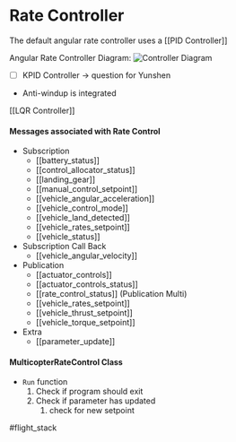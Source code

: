 # Rate Controller

The default angular rate controller uses a [[PID Controller]]

Angular Rate Controller Diagram:
![Controller Diagram](https://docs.px4.io/master/assets/img/mc_angular_rate_diagram.d3b839d2.jpg)

- [ ] KPID Controller -> question for Yunshen
- Anti-windup is integrated

[[LQR Controller]]

#### Messages associated with Rate Control
- Subscription
	- [[battery_status]]
	- [[control_allocator_status]]
	- [[landing_gear]]
	- [[manual_control_setpoint]]
	- [[vehicle_angular_acceleration]]
	- [[vehicle_control_mode]]
	- [[vehicle_land_detected]]
	- [[vehicle_rates_setpoint]]
	- [[vehicle_status]]
- Subscription Call Back
	- [[vehicle_angular_velocity]]
- Publication
	- [[actuator_controls]]
	- [[actuator_controls_status]]
	- [[rate_control_status]] (Publication Multi)
	- [[vehicle_rates_setpoint]]
	- [[vehicle_thrust_setpoint]]
	- [[vehicle_torque_setpoint]]
- Extra
	- [[parameter_update]]

#### MulticopterRateControl Class
- `Run` function
	1. Check if program should exit
	2. Check if parameter has updated
		1. check for new setpoint

#flight_stack 